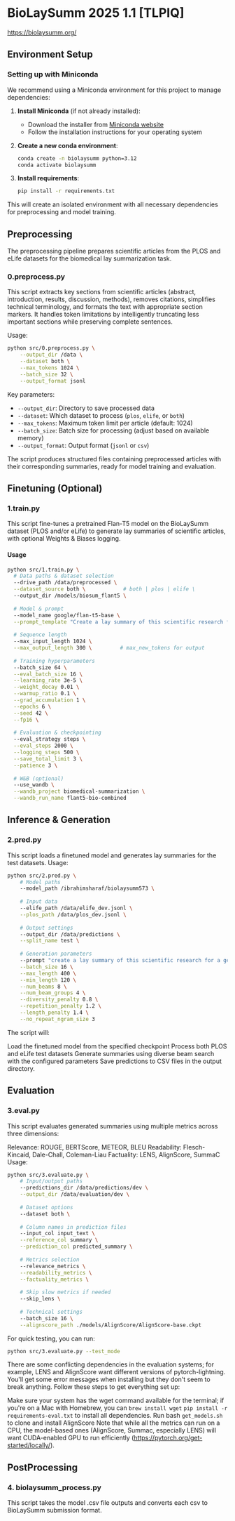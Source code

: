 # BioLaySumm 2025 1.1 [TLPIQ]

https://biolaysumm.org/

## Environment Setup

### Setting up with Miniconda

We recommend using a Miniconda environment for this project to manage dependencies:

1. **Install Miniconda** (if not already installed):
   - Download the installer from [Miniconda website](https://docs.conda.io/en/latest/miniconda.html)
   - Follow the installation instructions for your operating system

2. **Create a new conda environment**:
   ```bash
   conda create -n biolaysumm python=3.12
   conda activate biolaysumm
   ```

3. **Install requirements**:
   ```bash
   pip install -r requirements.txt
   ```

This will create an isolated environment with all necessary dependencies for preprocessing and model training.

## Preprocessing

The preprocessing pipeline prepares scientific articles from the PLOS and eLife datasets for the biomedical lay summarization task.

### 0.preprocess.py

This script extracts key sections from scientific articles (abstract, introduction, results, discussion, methods), removes citations, simplifies technical terminology, and formats the text with appropriate section markers. It handles token limitations by intelligently truncating less important sections while preserving complete sentences.

Usage:

```bash
python src/0.preprocess.py \
    --output_dir /data \
    --dataset both \
    --max_tokens 1024 \
    --batch_size 32 \
    --output_format jsonl
 ```

Key parameters:
- `--output_dir`: Directory to save processed data
- `--dataset`: Which dataset to process (`plos`, `elife`, or `both`)
- `--max_tokens`: Maximum token limit per article (default: 1024)
- `--batch_size`: Batch size for processing (adjust based on available memory)
- `--output_format`: Output format (`jsonl` or `csv`)

The script produces structured files containing preprocessed articles with their corresponding summaries, ready for model training and evaluation.

## Finetuning (Optional)

### 1.train.py

This script fine-tunes a pretrained Flan-T5 model on the BioLaySumm dataset (PLOS and/or eLife) to generate lay summaries of scientific articles, with optional Weights & Biases logging.

#### Usage

```bash
python src/1.train.py \
  # Data paths & dataset selection
  --drive_path /data/preprocessed \
  --dataset_source both \            # both | plos | elife \
  --output_dir /models/biosum_flant5 \
  
  # Model & prompt
  --model_name google/flan-t5-base \
  --prompt_template "Create a lay summary of this scientific research for a general audience who has no background in biology: " \
  
  # Sequence length
  --max_input_length 1024 \
  --max_output_length 300 \         # max_new_tokens for output
  
  # Training hyperparameters
  --batch_size 64 \
  --eval_batch_size 16 \
  --learning_rate 3e-5 \
  --weight_decay 0.01 \
  --warmup_ratio 0.1 \
  --grad_accumulation 1 \
  --epochs 6 \
  --seed 42 \
  --fp16 \
  
  # Evaluation & checkpointing
  --eval_strategy steps \
  --eval_steps 2000 \
  --logging_steps 500 \
  --save_total_limit 3 \
  --patience 3 \
  
  # W&B (optional)
  --use_wandb \
  --wandb_project biomedical-summarization \
  --wandb_run_name flant5-bio-combined
```

## Inference & Generation

### 2.pred.py
This script loads a finetuned model and generates lay summaries for the test datasets.
Usage:
```bash
python src/2.pred.py \
    # Model paths
    --model_path /ibrahimsharaf/biolaysumm573 \
    
    # Input data
    --elife_path /data/elife_dev.jsonl \
    --plos_path /data/plos_dev.jsonl \
    
    # Output settings
    --output_dir /data/predictions \
    --split_name test \
    
    # Generation parameters
    --prompt "create a lay summary of this scientific research for a general audience who has no background in biology: " \
    --batch_size 16 \
    --max_length 400 \
    --min_length 120 \
    --num_beams 8 \
    --num_beam_groups 4 \
    --diversity_penalty 0.8 \
    --repetition_penalty 1.2 \
    --length_penalty 1.4 \
    --no_repeat_ngram_size 3
```
The script will:

Load the finetuned model from the specified checkpoint
Process both PLOS and eLife test datasets
Generate summaries using diverse beam search with the configured parameters
Save predictions to CSV files in the output directory.


## Evaluation

### 3.eval.py
This script evaluates generated summaries using multiple metrics across three dimensions:

Relevance: ROUGE, BERTScore, METEOR, BLEU
Readability: Flesch-Kincaid, Dale-Chall, Coleman-Liau
Factuality: LENS, AlignScore, SummaC
Usage:

```bash
python src/3.evaluate.py \
    # Input/output paths
    --predictions_dir /data/predictions/dev \
    --output_dir /data/evaluation/dev \
    
    # Dataset options
    --dataset both \
    
    # Column names in prediction files
    --input_col input_text \
    --reference_col summary \
    --prediction_col predicted_summary \
    
    # Metrics selection
    --relevance_metrics \
    --readability_metrics \
    --factuality_metrics \
    
    # Skip slow metrics if needed
    --skip_lens \
    
    # Technical settings
    --batch_size 16 \
    --alignscore_path ./models/AlignScore/AlignScore-base.ckpt
```

For quick testing, you can run:

```bash
python src/3.evaluate.py --test_mode
```

There are some conflicting dependencies in the evaluation systems; for example, LENS and AlignScore want different versions of pytorch-lightning. You'll get some error messages when installing but they don't seem to break anything. Follow these steps to get everything set up:

Make sure your system has the wget command available for the terminal; if you're on a Mac with Homebrew, you can `brew install wget`
`pip install -r requirements-eval.txt` to install all dependencies.
Run bash `get_models.sh` to clone and install AlignScore
Note that while all the metrics can run on a CPU, the model-based ones (AlignScore, Summac, especially LENS) will want CUDA-enabled GPU to run efficiently (https://pytorch.org/get-started/locally/).


## PostProcessing

### 4. biolaysumm_process.py

This script takes the model .csv file outputs and converts each csv to BioLaySumm submission format.



